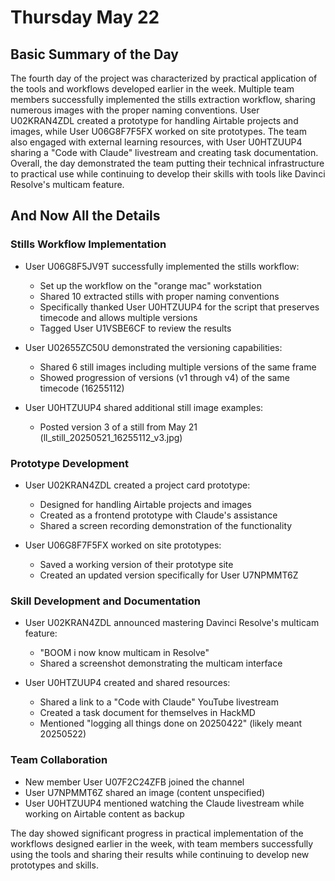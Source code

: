 # Thursday May 22

## Basic Summary of the Day

The fourth day of the project was characterized by practical application of the tools and workflows developed earlier in the week. Multiple team members successfully implemented the stills extraction workflow, sharing numerous images with the proper naming conventions. User U02KRAN4ZDL created a prototype for handling Airtable projects and images, while User U06G8F7F5FX worked on site prototypes. The team also engaged with external learning resources, with User U0HTZUUP4 sharing a "Code with Claude" livestream and creating task documentation. Overall, the day demonstrated the team putting their technical infrastructure to practical use while continuing to develop their skills with tools like Davinci Resolve's multicam feature.

## And Now All the Details

### Stills Workflow Implementation

- User U06G8F5JV9T successfully implemented the stills workflow:
  - Set up the workflow on the "orange mac" workstation
  - Shared 10 extracted stills with proper naming conventions
  - Specifically thanked User U0HTZUUP4 for the script that preserves timecode and allows multiple versions
  - Tagged User U1VSBE6CF to review the results

- User U02655ZC50U demonstrated the versioning capabilities:
  - Shared 6 still images including multiple versions of the same frame
  - Showed progression of versions (v1 through v4) of the same timecode (16255112)

- User U0HTZUUP4 shared additional still image examples:
  - Posted version 3 of a still from May 21 (ll_still_20250521_16255112_v3.jpg)

### Prototype Development

- User U02KRAN4ZDL created a project card prototype:
  - Designed for handling Airtable projects and images
  - Created as a frontend prototype with Claude's assistance
  - Shared a screen recording demonstration of the functionality

- User U06G8F7F5FX worked on site prototypes:
  - Saved a working version of their prototype site
  - Created an updated version specifically for User U7NPMMT6Z

### Skill Development and Documentation

- User U02KRAN4ZDL announced mastering Davinci Resolve's multicam feature:
  - "BOOM i now know multicam in Resolve"
  - Shared a screenshot demonstrating the multicam interface

- User U0HTZUUP4 created and shared resources:
  - Shared a link to a "Code with Claude" YouTube livestream
  - Created a task document for themselves in HackMD
  - Mentioned "logging all things done on 20250422" (likely meant 20250522)

### Team Collaboration

- New member User U07F2C24ZFB joined the channel
- User U7NPMMT6Z shared an image (content unspecified)
- User U0HTZUUP4 mentioned watching the Claude livestream while working on Airtable content as backup

The day showed significant progress in practical implementation of the workflows designed earlier in the week, with team members successfully using the tools and sharing their results while continuing to develop new prototypes and skills.
